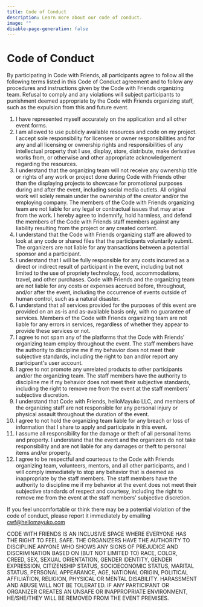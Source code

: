 ```yaml
---
title: Code of Conduct
description: Learn more about our code of conduct.
image: ""
disable-page-generation: false
---
```

# Code of Conduct

By participating in Code with Friends, all participants agree to follow all the following terms listed in this Code of Conduct agreement and to follow any procedures and instructions given by the Code with Friends organizing team. Refusal to comply and any violations will subject participants to punishment deemed appropriate by the Code with Friends organizing staff, such as the expulsion from this and future event.

1. I have represented myself accurately on the application and all other event forms.
2. I am allowed to use publicly available resources and code on my project. I accept sole responsibility for licensee or owner responsibilities and for any and all licensing or ownership rights and responsibilities of any intellectual property that I use, display, store, distribute, make derivative works from, or otherwise and other appropriate acknowledgement regarding the resources.
3. I understand that the organizing team will not receive any ownership title or rights of any work or project done during Code with Friends other than the displaying projects to showcase for promotional purposes during and after the event, including social media outlets. All original work will solely remain under the ownership of the creator and/or the employing company. The members of the Code with Friends organizing team are not liable for any legal or contractual issues that may arise from the work. I hereby agree to indemnify, hold harmless, and defend the members of the Code with Friends staff members against any liability resulting from the project or any created content.
4. I understand that the Code with Friends organizing staff are allowed to look at any code or shared files that the participants voluntarily submit. The organizers are not liable for any transactions between a potential sponsor and a participant.
5. I understand that I will be fully responsible for any costs incurred as a direct or indirect result of participant in the event, including but not limited to the use of propriety technology, food, accommodations, travel, and other purchases. Code with Friends and the organizing team are not liable for any costs or expenses accrued before, throughout, and/or after the event, including the occurrence of events outside of human control, such as a natural disaster.
6. I understand that all services provided for the purposes of this event are provided on an as-is and as-available basis only, with no guarantee of services. Members of the Code with Friends organizing team are not liable for any errors in services, regardless of whether they appear to provide these services or not.
7. I agree to not spam any of the platforms that the Code with Friends' organizing team employ throughout the event. The staff members have the authority to discipline me if my behavior does not meet their subjective standards, including the right to ban and/or report any participant's user account.
8. I agree to not promote any unrelated products to other participants and/or the organizing team. The staff members have the authority to discipline me if my behavior does not meet their subjective standards, including the right to remove me from the event at the staff members' subjective discretion.
9. I understand that Code with Friends, helloMayuko LLC, and members of the organizing staff are not responsible for any personal injury or physical assault throughout the duration of the event.
10. I agree to not hold the organizing team liable for any breach or loss of information that I share to apply and participate in this event.
11. I assume all responsibility for the damage or theft of all personal items and property. I understand that the event and the organizers do not take responsibility and are not liable for any damages or theft to personal items and/or property.
12. I agree to be respectful and courteous to the Code with Friends organizing team, volunteers, mentors, and all other participants, and I will comply immediately to stop any behavior that is deemed as inappropriate by the staff members. The staff members have the authority to discipline me if my behavior at the event does not meet their subjective standards of respect and courtesy, including the right to remove me from the event at the staff members' subjective discretion.



If you feel uncomfortable or think there may be a potential violation of the code of conduct, please report it immediately by emailing [cwf@hellomayuko.com](mailto:____@hellomayuko.com)



CODE WITH FRIENDS IS AN INCLUSIVE SPACE WHERE EVERYONE HAS THE RIGHT TO FEEL SAFE. THE ORGANIZERS HAVE THE AUTHORITY TO DISCIPLINE ANYONE WHO SHOWS ANY SIGNS OF PREJUDICE AND DISCRIMINATION BASED ON (BUT NOT LIMITED TO) RACE, COLOR, CREED, SEX, SEXUAL ORIENTATION, GENDER IDENTITY, GENDER EXPRESSION, CITIZENSHIP STATUS, SOCIOECONOMIC STATUS, MARITAL STATUS, PERSONAL APPEARANCE, AGE, NATIONAL ORIGIN, POLITICAL AFFILIATION, RELIGION, PHYSICAL OR MENTAL DISABILITY. HARASSMENT AND ABUSE WILL NOT BE TOLERATED. IF ANY PARTICIPANT OR ORGANIZER CREATES AN UNSAFE OR INAPPROPRIATE ENVIRONMENT, HE/SHE/THEY WILL BE REMOVED FROM THE EVENT PREMISES.